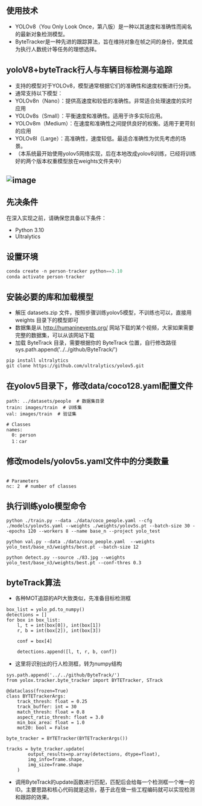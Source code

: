 
## 使用技术
- YOLOv8（You Only Look Once，第八版）是一种以其速度和准确性而闻名的最新对象检测模型。
- ByteTracker是一种先进的跟踪算法，旨在维持对象在帧之间的身份，使其成为执行人数统计等任务的理想选择。



## yoloV8+byteTrack行人与车辆目标检测与追踪
- 支持的模型对于YOLOv8，模型通常根据它们的准确性和速度权衡进行分类。
- 通常支持以下模型：
- YOLOv8n（Nano）：提供高速度和较低的准确性。非常适合处理速度的实时应用
- YOLOv8s（Small）：平衡速度和准确性。适用于许多实际应用。
- YOLOv8m（Medium）：在速度和准确性之间提供良好的权衡。适用于更苛刻的应用
- YOLOv8l（Large）：高准确性，速度较低。最适合准确性为优先考虑的场景。
- （本系统最开始使用yolov5网络实现，后在本地改成yolov8训练，已经将训练好的两个版本权重模型放在weights文件夹中）
## ![image](https://github.com/user-attachments/assets/8f26599f-23e5-40b4-858e-1bdbf0e9e0a4)

## 先决条件
在深入实现之前，请确保您具备以下条件：
- Python 3.10
- Ultralytics

## 设置环境
 ```python
conda create -n person-tracker python==3.10
conda activate person-tracker

```
## 安装必要的库和加载模型
- 解压 datasets.zip 文件，按照步骤训练yolov5模型，不训练也可以，直接用 weights 目录下的模型即可
- 数据集是从 http://humaninevents.org/ 网站下载的某个视频，大家如果需要完整的数据集，可以从该网站下载
- 加载 ByteTrack 目录，需要根据你的 ByteTrack 位置，自行修改路径sys.path.append('../../github/ByteTrack/')
```
pip install ultralytics
git clone https://github.com/ultralytics/yolov5.git
```

## 在yolov5目录下，修改data/coco128.yaml配置文件
```
path: ../datasets/people  # 数据集目录
train: images/train  # 训练集
val: images/train  # 验证集

# Classes
names:
  0: person
  1：car
```
## 修改models/yolov5s.yaml文件中的分类数量
```# YOLOv5 🚀 by Ultralytics, GPL-3.0 license

# Parameters
nc: 2  # number of classes
```
## 执行训练yolo模型命令
```
python ./train.py --data ./data/coco_people.yaml --cfg ./models/yolov5s.yaml --weights ./weights/yolov5s.pt --batch-size 30 --epochs 120 --workers 8 --name base_n --project yolo_test

python val.py --data ./data/coco_people.yaml  --weights yolo_test/base_n3/weights/best.pt --batch-size 12

python detect.py --source ./83.jpg --weights yolo_test/base_n3/weights/best.pt --conf-thres 0.3
```
## byteTrack算法
- 各种MOT追踪的API大致类似，先准备目标检测框
```
box_list = yolo_pd.to_numpy()
detections = []
for box in box_list:
    l, t = int(box[0]), int(box[1])
    r, b = int(box[2]), int(box[3])

    conf = box[4]

    detections.append([l, t, r, b, conf])
```
- 这里将识别出的行人检测框，转为numpy结构
```
sys.path.append('../../github/ByteTrack/')
from yolox.tracker.byte_tracker import BYTETracker, STrack

@dataclass(frozen=True)
class BYTETrackerArgs:
    track_thresh: float = 0.25
    track_buffer: int = 30
    match_thresh: float = 0.8
    aspect_ratio_thresh: float = 3.0
    min_box_area: float = 1.0
    mot20: bool = False
    
byte_tracker = BYTETracker(BYTETrackerArgs())

tracks = byte_tracker.update(
        output_results=np.array(detections, dtype=float),
        img_info=frame.shape,
        img_size=frame.shape
    )
```
- 调用ByteTrack的update函数进行匹配，匹配后会给每一个检测框一个唯一的ID。主要思路和核心代码就是这些，基于此在做一些工程编码就可以实现检测和跟踪的效果。

